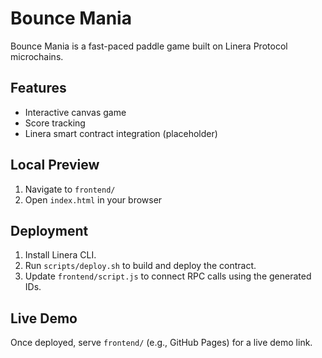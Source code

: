 # Bounce Mania

Bounce Mania is a fast-paced paddle game built on Linera Protocol microchains.

## Features
- Interactive canvas game
- Score tracking
- Linera smart contract integration (placeholder)

## Local Preview
1. Navigate to `frontend/`
2. Open `index.html` in your browser

## Deployment
1. Install Linera CLI.
2. Run `scripts/deploy.sh` to build and deploy the contract.
3. Update `frontend/script.js` to connect RPC calls using the generated IDs.

## Live Demo
Once deployed, serve `frontend/` (e.g., GitHub Pages) for a live demo link.